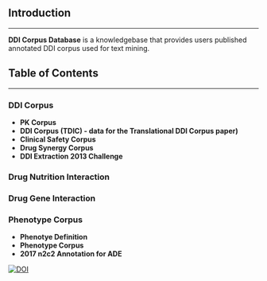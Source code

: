 
## Introduction
---------------

**DDI Corpus Database** is a knowledgebase that provides users published annotated DDI corpus used for text mining. 


## Table of Contents
--------------------
### DDI Corpus

  * **PK Corpus**
  * **DDI Corpus (TDIC) - data for the Translational DDI Corpus paper)**
  * **Clinical Safety Corpus**
  * **Drug Synergy Corpus**
  * **DDI Extraction 2013 Challenge**
### Drug Nutrition Interaction

### Drug Gene Interaction

### Phenotype Corpus

  * **Phenotye Definition**
  * **Phenotype Corpus**
  * **2017 n2c2 Annotation for ADE**

<a href="https://doi.org/10.5281/zenodo.3750146"><img src="https://zenodo.org/badge/DOI/10.5281/zenodo.3750146.svg" alt="DOI"></a>
